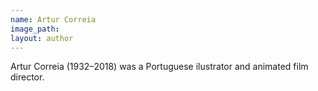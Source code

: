 ```yaml
---
name: Artur Correia
image_path:
layout: author
---
```

Artur Correia (1932–2018) was a Portuguese ilustrator and animated film director.
